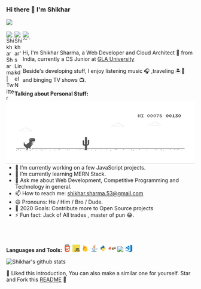 ### Hi there 👋 I'm Shikhar</a>	

![](https://komarev.com/ghpvc/?username=shikhar-sharma1703&style=flat-square)

<a href="https://twitter.com/Shikhar61993836">
  <img align="left" alt="Shikhar Sharma | Twitter" width="22px" src="https://cdn.jsdelivr.net/npm/simple-icons@v3/icons/twitter.svg" />
</a>
<a href="https://www.linkedin.com/in/shikhar-sharma1703/">
  <img align="left" alt="Shikhar's LinkdeIN" width="22px" src="https://cdn.jsdelivr.net/npm/simple-icons@v3/icons/linkedin.svg" />
</a>
<a href="https://www.instagram.com/______shikhar">
  <img align="left" alt="Shikhar's Instagram" width="22px" height="22px" src="https://cdn.jsdelivr.net/npm/simple-icons@v3/icons/instagram.svg" />
</a>
<br />
<br />

Hi, I'm Shikhar Sharma, a Web Developer and Cloud Architect 🚀 from India, currently a CS Junior at <a href ="http://gla.ac.in/">GLA University</a>

Beside's developing stuff, I enjoy listening music 🎧 ,traveling 🏝️🗻 and binging TV shows 📺.

<img align="right" alt="GIF" src="https://github.com/shikhar-sharma1703/shikhar-sharma1703/blob/master/dino.gif" />

**Talking about Personal Stuff:**

- 🔭 I’m currently working on a few JavaScript projects.
- 🌱 I’m currently learning MERN Stack.
- 💬 Ask me about Web Development, Competitive Programming and Technology in general.
- 📫 How to reach me: <a href="mailto:shikhar.sharma.53@gmail.com">shikhar.sharma.53@gmail.com</a>
- 😄 Pronouns: He / Him / Bro / Dude.
- 🥅 2020 Goals: Contribute more to Open Source projects
- ⚡ Fun fact: Jack of All trades , master of pun 😂.

&nbsp;
<br>
<br>
<br>
**Languages and Tools:**
<code><img height="20" src="https://raw.githubusercontent.com/github/explore/80688e429a7d4ef2fca1e82350fe8e3517d3494d/topics/html/html.png"/></code>
<code><img height="20" src="https://raw.githubusercontent.com/github/explore/80688e429a7d4ef2fca1e82350fe8e3517d3494d/topics/javascript/javascript.png"></code>
<code><img height="20" src="https://raw.githubusercontent.com/github/explore/80688e429a7d4ef2fca1e82350fe8e3517d3494d/topics/firebase/firebase.png"></code>
<code><img height="20" src="https://raw.githubusercontent.com/github/explore/80688e429a7d4ef2fca1e82350fe8e3517d3494d/topics/java/java.png"></code>
<code><img height="20" src="https://raw.githubusercontent.com/github/explore/80688e429a7d4ef2fca1e82350fe8e3517d3494d/topics/python/python.png"></code>
<code><img height="20" src="https://raw.githubusercontent.com/github/explore/80688e429a7d4ef2fca1e82350fe8e3517d3494d/topics/git/git.png"></code>
<code><img width="20" src="https://img.icons8.com/color/100/000000/google-cloud-platform.png"/></code>
<code><img width="20" src="https://raw.githubusercontent.com/github/explore/80688e429a7d4ef2fca1e82350fe8e3517d3494d/topics/visual-studio-code/visual-studio-code.png"/></code>

![Shikhar's github stats](https://github-readme-stats.vercel.app/api?username=shikhar-sharma1703&show_icons=true&theme=dark&line_height=40)

:pushpin: Liked this introduction, You can also make a similar one for yourself. Star and Fork this [README](https://github.com/shikhar-sharma1703/shikhar-sharma1703) :pencil:
